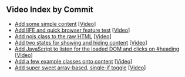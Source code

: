 ## Video Index by Commit

* [Add some simple content](itmd-361-2018/fwd-demos/commit/9235e91b37b6de2e00710688854b270eb4ead215) [[Video](https://youtu.be/yD6vCEuejwA?t=348)]
* [Add IIFE and quick browser feature test](itmd-361-2018/fwd-demos/commit/5070f8f74e8c4aee2033a2ff27e1f94c64210b36) [[Video](https://youtu.be/yD6vCEuejwA?t=1568)]
* [Add nojs class to the raw HTML](itmd-361-2018/fwd-demos/commit/2ec3b8ec2759ce5802563f3cfc89813707e8d6c3) [[Video](https://youtu.be/yD6vCEuejwA?t=1584)]
* [Add two states for showing and hiding content](itmd-361-2018/fwd-demos/commit/40ff42eb840d10bd4afba9f6b423b70b03d86670) [[Video](https://youtu.be/yD6vCEuejwA?t=3058)]
* [Add JavaScript to listen for the loaded DOM and clicks on #heading](itmd-361-2018/fwd-demos/commit/6975f3ec58514ca62075eb4de6915c07d8a12ae0) [[Video](https://youtu.be/yD6vCEuejwA?t=3075)]
* [Add a few example classes onto content](itmd-361-2018/fwd-demos/commit/7461fe5a5ec182afc2edb3ecad5868a47a12e4d9) [[Video](https://youtu.be/yD6vCEuejwA?t=3099)]
* [Add super sweet array-based, single-if toggle](itmd-361-2018/fwd-demos/commit/690ccb321ee51fae3c9127c76a0ce0e25a786e0e) [[Video](https://youtu.be/yD6vCEuejwA?t=4006)]
